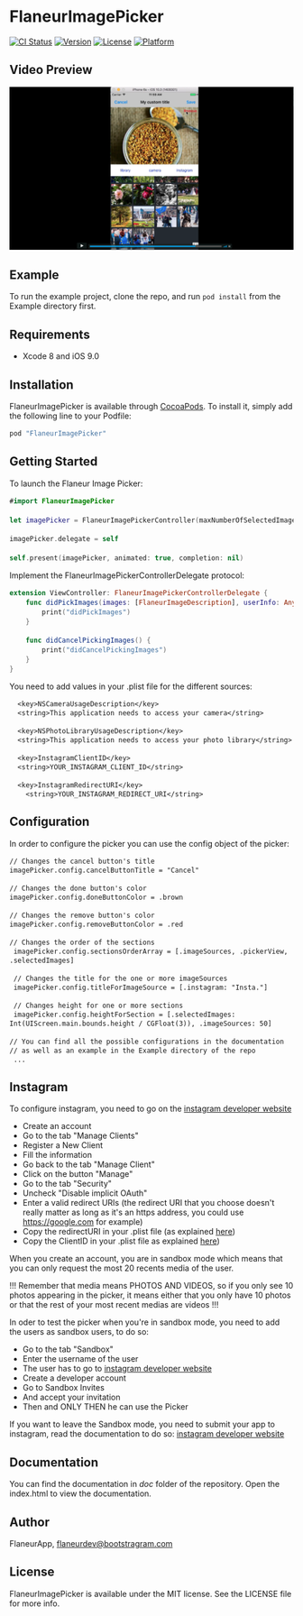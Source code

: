 # FlaneurImagePicker

[![CI Status](http://img.shields.io/travis/FlaneurApp/FlaneurImagePicker.svg?style=flat)](https://travis-ci.org/FlaneurApp/FlaneurImagePicker)
[![Version](https://img.shields.io/cocoapods/v/FlaneurImagePicker.svg?style=flat)](http://cocoapods.org/pods/FlaneurImagePicker)
[![License](https://img.shields.io/cocoapods/l/FlaneurImagePicker.svg?style=flat)](http://cocoapods.org/pods/FlaneurImagePicker)
[![Platform](https://img.shields.io/cocoapods/p/FlaneurImagePicker.svg?style=flat)](http://cocoapods.org/pods/FlaneurImagePicker)

## Video Preview

[![Preview](preview.png)](https://vimeo.com/228042101)

## Example

To run the example project, clone the repo, and run `pod install` from the Example directory first.

## Requirements

* Xcode 8 and iOS 9.0

## Installation

FlaneurImagePicker is available through [CocoaPods](http://cocoapods.org). To install
it, simply add the following line to your Podfile:

```ruby
pod "FlaneurImagePicker"
```

## Getting Started

To launch the Flaneur Image Picker:

```swift
#import FlaneurImagePicker

let imagePicker = FlaneurImagePickerController(maxNumberOfSelectedImages: 10, userInfo: nil, sourcesDelegate: [], selectedImages: [])

imagePicker.delegate = self

self.present(imagePicker, animated: true, completion: nil)
```

Implement the FlaneurImagePickerControllerDelegate protocol:

```swift
extension ViewController: FlaneurImagePickerControllerDelegate {
    func didPickImages(images: [FlaneurImageDescription], userInfo: Any?) {
        print("didPickImages")
    }

    func didCancelPickingImages() {
        print("didCancelPickingImages")
    }
}
```

<a name="plist_section"></a>
You need to add values in your .plist file for the different sources:

```
  <key>NSCameraUsageDescription</key>
  <string>This application needs to access your camera</string>

  <key>NSPhotoLibraryUsageDescription</key>
  <string>This application needs to access your photo library</string>

  <key>InstagramClientID</key>
  <string>YOUR_INSTAGRAM_CLIENT_ID</string>

  <key>InstagramRedirectURI</key>
	<string>YOUR_INSTAGRAM_REDIRECT_URI</string>
```

## Configuration

In order to configure the picker you can use the config object of the picker:

```
// Changes the cancel button's title
imagePicker.config.cancelButtonTitle = "Cancel"

// Changes the done button's color
imagePicker.config.doneButtonColor = .brown

// Changes the remove button's color
imagePicker.config.removeButtonColor = .red

// Changes the order of the sections
 imagePicker.config.sectionsOrderArray = [.imageSources, .pickerView, .selectedImages]

 // Changes the title for the one or more imageSources
 imagePicker.config.titleForImageSource = [.instagram: "Insta."]

 // Changes height for one or more sections
 imagePicker.config.heightForSection = [.selectedImages: Int(UIScreen.main.bounds.height / CGFloat(3)), .imageSources: 50]

// You can find all the possible configurations in the documentation
// as well as an example in the Example directory of the repo
 ...
```
## Instagram

To configure instagram, you need to go on the [instagram developer website](https://www.instagram.com/developer/)

- Create an account
- Go to the tab "Manage Clients"
- Register a New Client
- Fill the information
- Go back to the tab "Manage Client"
- Click on the button "Manage"
- Go to the tab "Security"
- Uncheck "Disable implicit OAuth"
- Enter a valid redirect URIs (the redirect URI that you choose doesn't really matter as long as it's an https address, you could use https://google.com for example)
- Copy the redirectURI in your .plist file (as explained [here](#plist_section))
- Copy the ClientID in your .plist file as explained [here](#plist_section))

When you create an account, you are in sandbox mode which means that you can only request the most 20 recents media of the user.

!!! Remember that media means PHOTOS AND VIDEOS, so if you only see 10 photos appearing in the picker, it means either that you only have 10 photos or that the rest of your most recent medias are videos !!!

In oder to test the picker when you're in sandbox mode, you need to add the users as sandbox users, to do so:

- Go to the tab "Sandbox"
- Enter the username of the user
- The user has to go to [instagram developer website](https://www.instagram.com/developer/)
- Create a developer account
- Go to Sandbox Invites
- And accept your invitation
- Then and ONLY THEN he can use the Picker

If you want to leave the Sandbox mode, you need to submit your app to instagram, read the documentation to do so: [instagram developer website](https://www.instagram.com/developer/)

## Documentation

You can find the documentation in *doc* folder of the repository.
Open the index.html to view the documentation.

## Author

FlaneurApp, flaneurdev@bootstragram.com

## License

FlaneurImagePicker is available under the MIT license. See the LICENSE file for more info.
